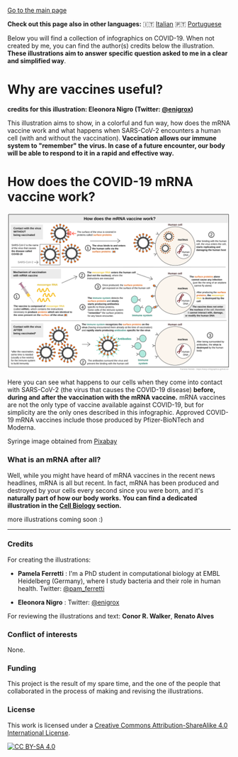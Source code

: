 [Go to the main page](https://easy-infographics.github.io/)

**Check out this page also in other languages:** 🇮🇹  [Italian](../it/) 🇵🇹 [Portuguese](../pt/)

Below you will find a collection of infographics on COVID-19. When not created by me, you can find the author(s) credits below the illustration. 
**These illustrations aim to answer specific question asked to me in a clear and simplified way**. 


# Why are vaccines useful?

**credits for this illustration: Eleonora Nigro (Twitter: [@enigrox](https://twitter.com/enigrox))**

This illustration aims to show, in a colorful and fun way, how does the mRNA vaccine work and what happens when SARS-CoV-2 encounters a human cell (with and without the vaccination).
**Vaccination allows our immune system to "remember" the virus. In case of a future encounter, our body will be able to respond to it in a rapid and effective way.**


# How does the COVID-19 mRNA vaccine work?

[![How does the mRNA vaccine work - english version](images/vaccine.svg)](images/vaccine.svg)

Here you can see what happens to our cells when they come into contact with SARS-CoV-2 (the virus that causes the COVID-19 disease) **before, during and after the vaccination with the mRNA vaccine.** 
mRNA vaccines are not the only type of vaccine available against COVID-19, but for simplicity are the only ones described in this infographic. Approved COVID-19 mRNA vaccines include those produced by Pfizer-BioNTech and Moderna.

Syringe image obtained from [Pixabay](https://pixabay.com/users/janjf93-3084263/)

### What is an mRNA after all? 

Well, while you might have heard of mRNA vaccines in the recent news headlines, mRNA is all but recent. In fact, mRNA has been produced and destroyed by your cells every second since you were born, and it's **naturally part of how our body works.**
**You can find a dedicated illustration in the [Cell Biology](https://easy-infographics.github.io/Cell_Biology) section.**

more illustrations coming soon :)

***

### Credits

For creating the illustrations:

* **Pamela Ferretti** : I'm a PhD student in computational biology at EMBL Heidelberg (Germany), where I study bacteria and their role in human health. Twitter: [@pam_ferretti](https://twitter.com/pam_ferretti)

* **Eleonora Nigro** : Twitter: [@enigrox](https://twitter.com/enigrox)

For reviewing the illustrations and text: **Conor R. Walker**, **Renato Alves**

### Conflict of interests

None.

### Funding

This project is the result of my spare time, and the one of the people that collaborated in the process of making and revising the illustrations. 

### License

This work is licensed under a
[Creative Commons Attribution-ShareAlike 4.0 International License][cc-by-sa].

[![CC BY-SA 4.0][cc-by-sa-image]][cc-by-sa]

[cc-by-sa]: http://creativecommons.org/licenses/by-sa/4.0/
[cc-by-sa-image]: https://licensebuttons.net/l/by-sa/4.0/88x31.png
[cc-by-sa-shield]: https://img.shields.io/badge/License-CC%20BY--SA%204.0-lightgrey.svg
